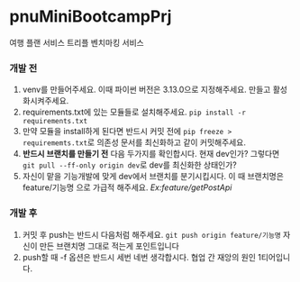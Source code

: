 # pnuMiniBootcampPrj
여행 플랜 서비스 트리플 벤치마킹 서비스

### 개발 전
1. venv를 만들어주세요. 이때 파이썬 버전은 3.13.0으로 지정해주세요. 만들고 활성화시켜주세요.
2. requirements.txt에 있는 모듈들로 설치해주세요. ```pip install -r requirements.txt```
3. 만약 모듈을 install하게 된다면 반드시 커밋 전에 ```pip freeze > requirememts.txt```로 의존성 문서를 최신화하고 같이 커밋해주세요.
4. **반드시 브랜치를 만들기 전** 다음 두가지를 확인합시다. 현재 dev인가? 그렇다면 ```git pull --ff-only origin dev```로 dev를 최신화한 상태인가?
5. 자신이 맡을 기능개발에 맞게 dev에서 브랜치를 분기시킵시다. 이 때 브랜치명은 feature/기능명 으로 가급적 해주세요. _Ex:feature/getPostApi_

### 개발 후
1. 커밋 후 push는 반드시 다음처럼 해주세요. ```git push origin feature/기능명``` 자신이 만든 브랜치명 그대로 적는게 포인트입니다
2. push할 때 -f 옵션은 반드시 세번 네번 생각합시다. 협업 간 재앙의 원인 1티어입니다.
